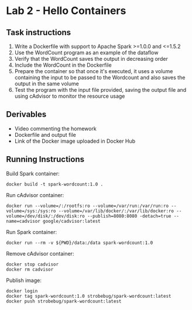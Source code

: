 # Lab 2 - Hello Containers

## Task instructions
1. Write a Dockerfile with support to Apache Spark >=1.0.0 and <=1.5.2
2. Use the WordCount program as an example of the dataflow
3. Verify that the WordCount saves the output in decreasing order
4. Include the WordCount in the Dockerfile
5. Prepare the container so that once it's executed, it uses a volume containing the input to be passed to the Wordcount and also saves the output in the same volume
6. Test the program with the input file provided, saving the output file and using cAdvisor to monitor the resource usage

## Derivables
- Video commenting the homework
- Dockerfile and output file
- Link of the Docker image uploaded in Docker Hub

## Running Instructions

Build Spark container:
```
docker build -t spark-wordcount:1.0 .
```

Run cAdvisor container:
```
docker run --volume=/:/rootfs:ro --volume=/var/run:/var/run:ro --volume=/sys:/sys:ro --volume=/var/lib/docker/:/var/lib/docker:ro --volume=/dev/disk/:/dev/disk:ro --publish=8080:8080 -detach=true --name=cadvisor google/cadvisor:latest
```

Run Spark container:
```
docker run --rm -v ${PWD}/data:/data spark-wordcount:1.0
```

Remove cAdvisor container:
```
docker stop cadvisor
docker rm cadvisor
```

Publish image:
```
docker login
docker tag spark-wordcount:1.0 strobebug/spark-wordcount:latest
docker push strobebug/spark-wordcount:latest
```